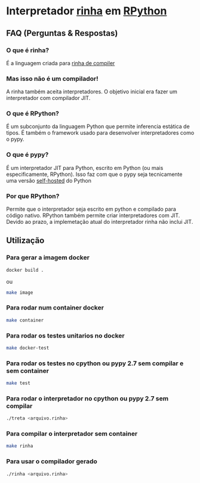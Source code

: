 # Interpretador [rinha](https://github.com/aripiprazole/rinha-de-compiler) em [RPython](https://rpython.readthedocs.io/)

## FAQ (Perguntas & Respostas)

### O que é rinha?

É a linguagem criada para [rinha de compiler](https://github.com/aripiprazole/rinha-de-compiler)

### Mas isso não é um compilador!

A rinha também aceita interpretadores. O objetivo inicial era fazer um interpretador com compilador JIT.

### O que é RPython?

É um subconjunto da linguagem Python que permite inferencia estática de tipos.
É também  o framework usado para desenvolver interpretadores como o pypy.

### O que é pypy?

É um interpretador JIT para Python, escrito em Python (ou mais especificamente, RPython).
Isso faz com que o pypy seja tecnicamente uma versão [self-hosted](https://pt.wikipedia.org/wiki/Auto-hospedagem) do Python

### Por que RPython?

Permite que o interpretador seja escrito em python e compilado para código nativo.
RPython também permite criar interpretadores com JIT.
Devido ao prazo, a implemetação atual do interpretador rinha não inclui JIT.

## Utilização

### Para gerar a imagem docker

```sh
docker build .
```
ou

```sh
make image
```

### Para rodar num container docker

```sh
make container
```

### Para rodar os testes unitarios no docker

```sh
make docker-test
```

### Para rodar os testes no cpython ou pypy 2.7 sem compilar e sem container

```sh
make test
```

### Para rodar o interpretador no cpython ou pypy 2.7 sem compilar
```sh
./treta <arquivo.rinha>
```

### Para compilar o interpretador sem container

```sh
make rinha
```

### Para usar o compilador gerado

```sh
./rinha <arquivo.rinha>
```
